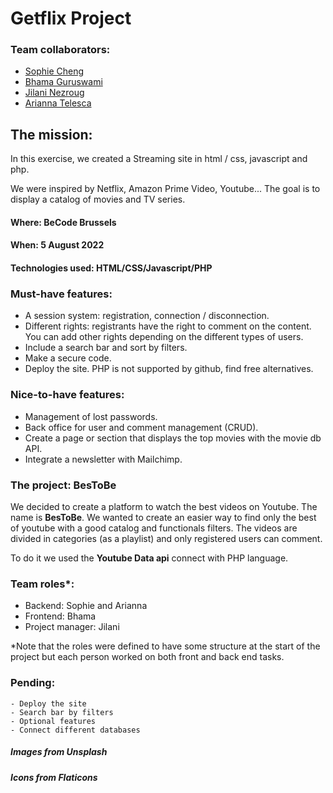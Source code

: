 # Getflix Project

### Team collaborators: 
- [Sophie Cheng](https://github.com/ch-sophie)
- [Bhama Guruswami](https://github.com/BhamaGuruswami)
- [Jilani Nezroug](https://github.com/JilaniN)
- [Arianna Telesca](https://github.com/AriannaTelesca)

## The mission:
In this exercise, we created a Streaming site in html / css, javascript and php.

We were inspired by Netflix, Amazon Prime Video, Youtube...  The goal is to display a catalog of movies and TV series.

#### Where: BeCode Brussels
#### When: 5 August 2022
#### Technologies used: HTML/CSS/Javascript/PHP

### Must-have features:
- A session system: registration, connection / disconnection.
- Different rights: registrants have the right to comment on the content. You can add other rights depending on the different types of users.
- Include a search bar and sort by filters. 
- Make a secure code. 
- Deploy the site. PHP is not supported by github, find free alternatives.

### Nice-to-have features:   
- Management of lost passwords.   
- Back office for user and comment management (CRUD).   
- Create a page or section that displays the top movies with the movie db API.  
- Integrate a newsletter with Mailchimp.   
### The project: BesToBe
We decided to create a platform to watch the best videos on Youtube. The name is **BesToBe**. 
We wanted to create an easier way to find only the best of youtube with a good catalog and functionals filters.
The videos are divided in categories (as a playlist) and only registered users can comment.  

To do it we used the **Youtube Data api** connect with PHP language.   

### Team roles*:
- Backend: Sophie and Arianna
- Frontend: Bhama
- Project manager: Jilani

*Note that the roles were defined to have some structure at the start of the project but each person worked on both front and back end tasks.    

### Pending:
    - Deploy the site
    - Search bar by filters
    - Optional features
    - Connect different databases

##### Images from Unsplash
##### Icons from Flaticons 


